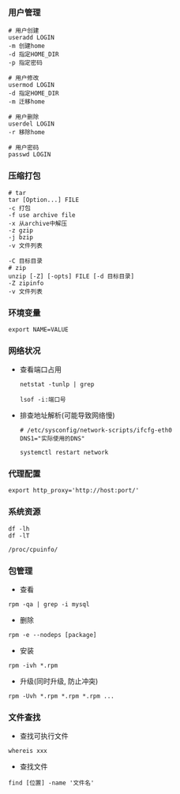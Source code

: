### 用户管理

```shell
# 用户创建
useradd LOGIN
-m 创建home
-d 指定HOME_DIR
-p 指定密码

# 用户修改
usermod LOGIN
-d 指定HOME_DIR
-m 迁移home

# 用户删除
userdel LOGIN
-r 移除home

# 用户密码
passwd LOGIN
```

### 压缩打包

```shell
# tar
tar [Option...] FILE
-c 打包
-f use archive file
-x 从archive中解压
-z gzip
-j bzip
-v 文件列表

-C 目标目录
# zip
unzip [-Z] [-opts] FILE [-d 目标目录]
-Z zipinfo
-v 文件列表
```

### 环境变量

```shell
export NAME=VALUE
```

### 网络状况
- 查看端口占用
  ```shell
  netstat -tunlp | grep
  ```

  ```shell
  lsof -i:端口号
  ```

- 排查地址解析(可能导致网络慢)
  ```
  # /etc/sysconfig/network-scripts/ifcfg-eth0
  DNS1="实际使用的DNS"

  systemctl restart network
  ```

### 代理配置
```shell
export http_proxy='http://host:port/'
```

### 系统资源
```
df -lh
df -lT
```

```
/proc/cpuinfo/
```

### 包管理
- 查看
```
rpm -qa | grep -i mysql
```

- 删除
```
rpm -e --nodeps [package]
```

- 安装
```
rpm -ivh *.rpm
```

- 升级(同时升级, 防止冲突)
```
rpm -Uvh *.rpm *.rpm *.rpm ...
```

### 文件查找
- 查找可执行文件
```
whereis xxx
```
- 查找文件
```
find [位置] -name '文件名'
```
